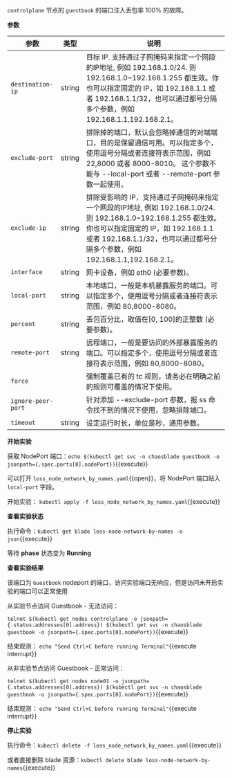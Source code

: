 `controlplane` 节点的 `guestbook` 的端口注入丢包率 100% 的故障。

**参数**

| 参数 | 类型 | 说明 |
| --- | --- | --- |
| `destination-ip` | string | 目标 IP. 支持通过子网掩码来指定一个网段的IP地址, 例如 192.168.1.0/24. 则 192.168.1.0~192.168.1.255 都生效。你也可以指定固定的 IP，如 192.168.1.1 或者 192.168.1.1/32，也可以通过都号分隔多个参数，例如 192.168.1.1,192.168.2.1。 |
| `exclude-port` | string | 排除掉的端口，默认会忽略掉通信的对端端口，目的是保留通信可用。可以指定多个，使用逗号分隔或者连接符表示范围，例如 22,8000 或者 8000-8010。 这个参数不能与 --local-port 或者 --remote-port 参数一起使用。 |
| `exclude-ip` | string | 排除受影响的 IP，支持通过子网掩码来指定一个网段的IP地址, 例如 192.168.1.0/24. 则 192.168.1.0~192.168.1.255 都生效。你也可以指定固定的 IP，如 192.168.1.1 或者 192.168.1.1/32，也可以通过都号分隔多个参数，例如 192.168.1.1,192.168.2.1。 |
| `interface` | string | 网卡设备，例如 eth0 (必要参数)。 |
| `local-port` | string | 本地端口，一般是本机暴露服务的端口。可以指定多个，使用逗号分隔或者连接符表示范围，例如 80,8000-8080。 |
| `percent` | string | 丢包百分比，取值在[0, 100]的正整数 (必要参数)。 |
| `remote-port` | string | 远程端口，一般是要访问的外部暴露服务的端口。可以指定多个，使用逗号分隔或者连接符表示范围，例如 80,8000-8080。 |
| `force` |  | 强制覆盖已有的 tc 规则，请务必在明确之前的规则可覆盖的情况下使用。 |
| `ignore-peer-port` |  | 针对添加 --exclude-port 参数，报 ss 命令找不到的情况下使用，忽略排除端口。 |
| `timeout` | string | 设定运行时长，单位是秒，通用参数。 |

**开始实验**

获取 NodePort 端口：`echo $(kubectl get svc -n chaosblade guestbook -o jsonpath={.spec.ports[0].nodePort})`{{execute}}

可以打开 `loss_node_network_by_names.yaml`{{open}}，将 NodePort 端口贴入 `local-port` 字段。

开始实验：
`kubectl apply -f loss_node_network_by_names.yaml`{{execute}}

**查看实验状态**

执行命令：`kubectl get blade loss-node-network-by-names -o json`{{execute}}

等待 **phase** 状态变为 **Running**

**查看实验结果**

该端口为 `Guestbook` nodeport 的端口，访问实验端口无响应，但是访问未开启实验的端口可以正常使用

从实验节点访问 Guestbook - 无法访问：

`telnet $(kubectl get nodes controlplane -o jsonpath={.status.addresses[0].address}) $(kubectl get svc -n chaosblade guestbook -o jsonpath={.spec.ports[0].nodePort})`{{execute}}

结束观测：
`echo "Send Ctrl+C before running Terminal"`{{execute interrupt}}

从非实验节点访问 Guestbook - 正常访问：

`telnet $(kubectl get nodes node01 -o jsonpath={.status.addresses[0].address}) $(kubectl get svc -n chaosblade guestbook -o jsonpath={.spec.ports[0].nodePort})`{{execute}}

结束观测：
`echo "Send Ctrl+C before running Terminal"`{{execute interrupt}}

**停止实验**

执行命令：`kubectl delete -f loss_node_network_by_names.yaml`{{execute}}

或者直接删除 blade 资源：`kubectl delete blade loss-node-network-by-names`{{execute}}
